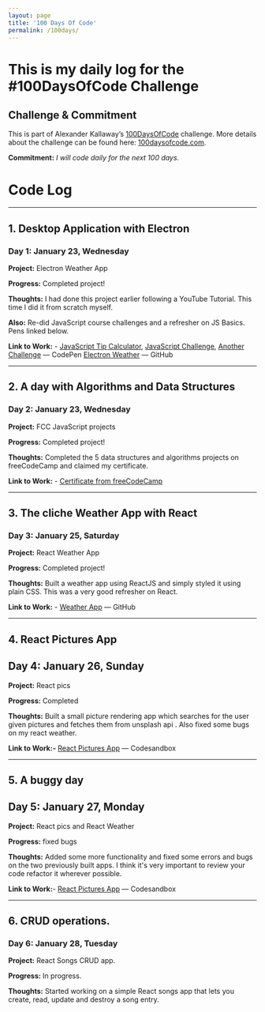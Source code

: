 ```yaml
---
layout: page
title: '100 Days Of Code'
permalink: /100days/
---
```


# This is my daily log for the #100DaysOfCode Challenge

## Challenge & Commitment

This is part of Alexander Kallaway’s [100DaysOfCode](https://github.com/Kallaway/100-days-of-code) challenge. More details about the challenge can be found here: [100daysofcode.com](http://100daysofcode.com/).

**Commitment:** *I will code daily for the next 100 days.*

# Code Log

---

## 1. Desktop Application with Electron

### Day 1: January 23, Wednesday

**Project:** Electron Weather App

**Progress:** Completed project!

**Thoughts:** I had done this project earlier following a YouTube Tutorial. This time I did it from scratch myself. 

**Also:** Re-did JavaScript course challenges and a refresher on JS Basics. Pens linked below.

**Link to Work:** -  [JavaScript Tip Calculator](https://codepen.io/ayaan-irshad/pen/eYmxrdP), [JavaScript Challenge](https://codepen.io/ayaan-irshad/pen/OJPdoJR), [Another Challenge](https://codepen.io/ayaan-irshad/pen/RwNvBJX) — CodePen
                     [Electron Weather](https://github.com/ayaan-irshad/electron-weather) — GitHub

---

## 2. A day with Algorithms and Data Structures

### Day 2: January 23, Wednesday

**Project:** FCC JavaScript projects

**Progress:** Completed project!

**Thoughts:** Completed the 5 data structures and algorithms projects on freeCodeCamp and claimed my certificate.

**Link to Work:** -  [Certificate from freeCodeCamp](https://www.freecodecamp.org/certification/ayaan/javascript-algorithms-and-data-structures) 

---

## 3. The cliche Weather App with React

### Day 3: January 25, Saturday

**Project:** React Weather App

**Progress:** Completed project!

**Thoughts:** Built a weather app using ReactJS and simply styled it using plain CSS. This was a very good refresher on React.

**Link to Work:** -  [Weather App](https://github.com/ayaan-irshad/react-weather) — GitHub

---

## 4.  React Pictures App

## Day 4: January 26, Sunday

**Project:** React pics

**Progress:** Completed

**Thoughts:** Built a small picture rendering app which searches for the user given pictures and fetches them from unsplash api . Also fixed some bugs on my react weather.

**Link to Work:-** [React Pictures App](https://codesandbox.io/s/react-pics-gnhw0) — Codesandbox

---

## 5. A buggy day

## Day 5: January 27, Monday

**Project:** React pics and React Weather

**Progress:** fixed bugs 

**Thoughts:** Added some more functionality and fixed some errors and bugs on the two previously built apps. I think it's very important to review your code refactor it wherever possible.

**Link to Work:**- [React Pictures App](https://github.com/ayaan-irshad/pics) — Codesandbox

---

## 6. CRUD operations.

### Day 6: January 28, Tuesday

**Project:** React Songs CRUD app.

**Progress:** In progress.

**Thoughts:** Started working on a simple React songs app that lets you create, read, update and destroy a song entry.
